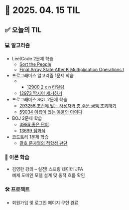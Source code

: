 # 📅 2025. 04. 15 TIL

## ✅ 오늘의 TIL

### 💻 알고리즘
- LeetCode 2문제 학습  
  - [Sort the People](https://leetcode.com/problems/sort-the-people/)  
  - [Final Array State After K Multiplication Operations I](https://leetcode.com/problems/final-array-state-after-k-multiplication-operations-i/)
- 프로그래머스 알고리즘 1문제 학습  
  - - [12900 2 x n 타일링](https://school.programmers.co.kr/learn/courses/30/lessons/12900)	
  - [12973 짝지어 제거하기](https://school.programmers.co.kr/learn/courses/30/lessons/12973)
- 프로그래머스 SQL 2문제 학습  
  - [293258 조건에 맞는 사용자와 총 주문 금액 조회하기](https://school.programmers.co.kr/learn/courses/30/lessons/293258)  
  - [59034 이름이 있는 동물의 아이디](https://school.programmers.co.kr/learn/courses/30/lessons/59034)
- BOJ 2문제 학습  
  - [3986 좋은 단어](https://www.acmicpc.net/problem/3986)  
  - [13699 점화식](https://www.acmicpc.net/problem/13699)
- 코드트리 1문제 학습  
  - [괄호 문자열의 적합성 판단](https://www.codetree.ai/ko/trails/complete/curated-cards/challenge-parentheses-string)

### 📘 이론 학습
- 김영한 강의 – 실전! 스프링 데이터 JPA  
  예제 도메인 모델 설계 및 동작 흐름 확인

### 🛠 프로젝트
- 회원가입 및 로그인 페이지 구현 완료
